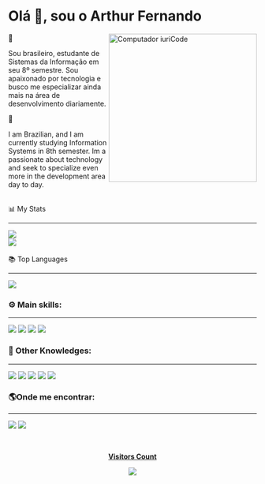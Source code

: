 <h1>Olá 👋, sou o Arthur Fernando</h1>

<img src="https://raw.githubusercontent.com/MicaelliMedeiros/micaellimedeiros/master/image/computer-illustration.png" min-width="400px" max-width="400px" width="300px" align="right" alt="Computador iuriCode">

📢 
<p align="left"> 
   Sou brasileiro, estudante de Sistemas da Informação em seu 8º semestre. Sou apaixonado por tecnologia e busco me especializar ainda mais na área de desenvolvimento diariamente.
</p>

📢 
<p align="left"> 
   I am Brazilian, and I am currently studying Information Systems in 8th semester. Im a passionate about technology and seek to specialize even more in the development area day to day.
  <br> <br>
</p>

<div align="center>
   <p align="left">📊 My Stats</p>
   <hr>
   <img  src="https://github-readme-streak-stats.herokuapp.com/?user=thuursilva&theme=dark"/>
   <br>
   <img  src="https://github-readme-stats-git-masterrstaa-rickstaa.vercel.app/api?username=thuursilva&theme=dark"/>
</div>
<br>

<div align="center>
<p align="left">📚 Top Languages</p>
<hr>
<img src="https://github-readme-stats.vercel.app/api/top-langs/?username=thuursilva&theme=dark"/>
</div>

### ⚙️ Main skills:
<hr>
<div align="left">
<img src="https://img.shields.io/badge/JavaScript-F7DF1E?style=for-the-badge&logo=javascript&logoColor=black"/>
<img src="https://img.shields.io/badge/HTML5-ff0000?style=for-the-badge&logo=html5&logoColor=white"/> 
<img src="https://img.shields.io/badge/CSS3-1572B6?style=for-the-badge&logo=css3&logoColor=white"/> 
<img src="https://img.shields.io/badge/Git-E34F26?style=for-the-badge&logo=git&logoColor=white" />
</div>

### 🎯 Other Knowledges:
<hr>
<div align="left">
   <img src="https://img.shields.io/badge/c%23-%23239120.svg?style=for-the-badge&logo=c-sharp&logoColor=white"/>
   <img src="https://img.shields.io/badge/python-3670A0?style=for-the-badge&logo=python&logoColor=ffdd54"/>
   <img src="https://img.shields.io/badge/figma-800080?style=for-the-badge&logo=figma&logoColor=white"/>
   <img src="https://img.shields.io/badge/Java-ED8B00?style=for-the-badge&logo=java&logoColor=white"/>
   <img src="https://img.shields.io/badge/Kotlin-0095D5?&style=for-the-badge&logo=kotlin&logoColor=white"/>
</div>

### 🌎Onde me encontrar:
<hr>
<p align="left">

  <a href="https://www.linkedin.com/in/arthur-fernando-3b62871b0" alt="Linkedin">
  <img src="https://img.shields.io/badge/LinkedIn-0077B5?style=for-the-badge&logo=linkedin&logoColor=white"/></a>

  <a href="mailto:thurfsilva@gmail.com">
  <img src="https://img.shields.io/badge/Gmail-D14836?style=for-the-badge&logo=gmail&logoColor=white"</a>

</p>  

<div align="center">
   <br><p align="centre"><b>Visitors Count</b></p>  
   <p align="center"><img align="center" src="https://profile-counter.glitch.me/{thuursilva}/count.svg" /></p> 
   <br>  
</div>

